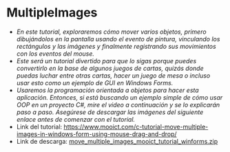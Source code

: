# MultipleImages

- _En este tutorial, exploraremos cómo mover varios objetos, primero dibujándolos en la pantalla usando el evento de pintura, vinculando los rectángulos y las imágenes y finalmente registrando sus movimientos con los eventos del mouse._
- _Este será un tutorial divertido para que lo sigas porque puedes convertirlo en la base de algunos juegos de cartas, quizás donde puedas luchar entre otras cartas, hacer un juego de mesa o incluso usar esto como un ejemplo de GUI en Windows Forms._
- _Usaremos la programación orientada a objetos para hacer esta aplicación. Entonces, si está buscando un ejemplo simple de cómo usar OOP en un proyecto C#, mire el video a continuación y se lo explicarán paso a paso. Asegúrese de descargar las imágenes del siguiente enlace antes de comenzar con el tutorial._
- Link del tutorial: https://www.mooict.com/c-tutorial-move-multiple-images-in-windows-form-using-mouse-drag-and-drop/
- Link de descarga: [move_multiple_images_mooict_tutorial_winforms.zip](https://github.com/MARSFOREVER472/MultipleImages/files/12175559/move_multiple_images_mooict_tutorial_winforms.zip)

